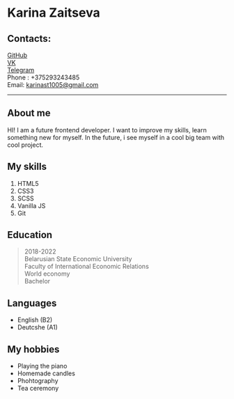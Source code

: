 # Karina Zaitseva
## Contacts: 
[GitHub](github.com/kzaytseva1005) \
[VK](vk.com/id160068123) \
[Telegram](t.me/karina_maff) \
Phone : +375293243485 \
Email: karinast1005@gmail.com 
***
## About me
HI! I am a future frontend developer. I want to improve my skills, learn something new for myself. In the future, i see myself in a cool big team with cool project.
## My skills
1) HTML5
2) CSS3
3) SCSS
4) Vanilla JS
5) Git
## Education
> 2018-2022\
> Belarusian State Economic University\
> Faculty of International Economic Relations\
> World economy\
> Bachelor

## Languages
- English (B2)
- Deutcshe (A1)

## My hobbies
- Playing the piano
- Homemade candles
- Phohtography
- Tea ceremony
